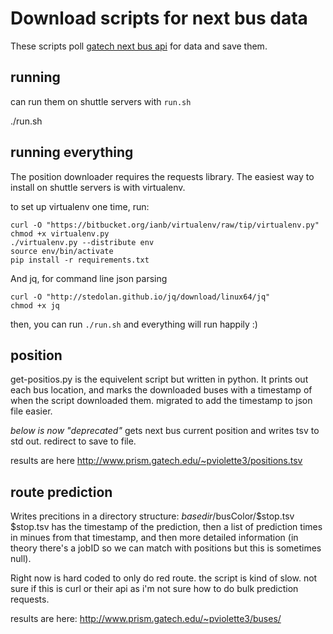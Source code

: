Download scripts for next bus data
===================
These scripts poll [gatech next bus api](http://m.cip.gatech.edu/api/buses) for data and save them.

## running
can run them on shuttle servers with ```run.sh```

./run.sh


## running everything
The position downloader requires the requests library. The easiest way to install on shuttle servers is with virtualenv.

to set up virtualenv one time, run:
```
curl -O "https://bitbucket.org/ianb/virtualenv/raw/tip/virtualenv.py"
chmod +x virtualenv.py
./virtualenv.py --distribute env
source env/bin/activate
pip install -r requirements.txt
```

And jq, for command line json parsing

```
curl -O "http://stedolan.github.io/jq/download/linux64/jq"
chmod +x jq
```

then, you can run ```./run.sh``` and everything will run happily :)


## position
get-positios.py is the equivelent script but written in python.
It prints out each bus location, and marks the downloaded buses with a timestamp of when the script downloaded them. migrated to add the timestamp to json file easier.

*below is now "deprecated"*
gets next bus current position and writes tsv to std out. redirect to save to file. 

results are here http://www.prism.gatech.edu/~pviolette3/positions.tsv

## route prediction
Writes precitions in a directory structure: $basedir/$busColor/$stop.tsv
$stop.tsv has the timestamp of the prediction, then a list of prediction times in minues from that timestamp, and then more
detailed information (in theory there's a jobID so we can match with positions but this is sometimes null).

Right now is hard coded to only do red route. the script is kind of slow. not sure if this is curl or their api as 
i'm not sure how to do bulk prediction requests.

results are here:
http://www.prism.gatech.edu/~pviolette3/buses/
